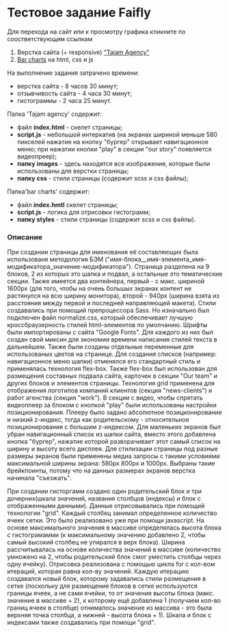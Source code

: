 # Тестовое задание Faifly
Для перехода на сайт или к просмотру графика кликните по соостветствующим ссылкам
1. Верстка сайта (+ responsive) ["Tajam Agency"](https://ant-nov.github.io/Tajam%20agency/ "Перейти на сайт")
2. [Bar charts](https://ant-nov.github.io/bar%20charts/index.html "Посмотреть") на html, css и js

На выполнение задания затрачено времени:
- верстка сайта - 8 часов 30 минут;
- отзывчивость сайта - 4 часа 30 минут;
- гистограммы - 2 часа 25 минут.

Папка 'Tajam agency' содержит:
- файл **index.html** - скелет страницы;
- **script.js** - небольшой интеркатив (на экранах шириной меньше 580 пикселей нажатие на кнопку "бургер" открывает навигационное меню;  при нажатии кнопки "play" в секции "our story" появляется видеопреер);
- **папку images** - здесь находятся все изображения, которые были использованы для верстки страницы;
- **папку css** - стили страницы (содержит scss и css файлы);

Папка'bar charts' содержит:
- файл **index.hmtl** скелет страницы;
- **script.js** - логика для отрисовки гистограмм;
- **папку styles** - стили страницы (содержит scss и css файлы).

### Описание
  При создании страницы для именования её составляющих была использованя методология БЭМ ("имя-блока__имя-элемента_имя-модификатора_значение-модификатора"). Страница разделена на 9 блоков, 2 из которых это шапка и подвал, а остальные это тематические секции. Также имеется два контейнера, первый - с макс. шириной 1600px (для того, чтобы на очень большых экранах контент не растянулся на всю ширину монитора), второй - 940px (ширина взята из расстояния между первой и последней направляющей макета).
  Стили создавались при помощий препроцессора Sass. Но изначально был подключен файл normalize.css, который обеспечивает лучшую кроссбраузерность стилей html-элементов по умолчанию.
  Шрифты были импортированы с сайта "Google Fonts". Для каждого из них был создан свой миксин для экономии времени написания стилей текста в дальнейшем. Также были созданы отдельные переменные для использованых цветов на странице. 
  Для создания списков (например: навигационное меню шапки) отменялся его стандартный стиль и применялась технология flex-box. Также flex-box был использован для размещения составных подвала сайта, карточек в секции "Our team" и других блоков и элементов страницы. Технология grid применена для отображения логотипов компаний клиентов (секция "news-clients") и работ агенства (секция "work").
  В секции с видео, чтобы спрятать видеоплеер за блоком с кнопкой "play" были использованы настройки позиционирования. Плееру было задано абсолютное позиционирование и низкий z-индекс, тогда как родительскому - относительное позиционирования с большим z-индексом.
  Для маленьких экранов был убран навигационный список из шапки сайта, вместо этого добавлена кнопка "бургер", нажатие которой разворачивает этот самый список на ширину и высоту всего дисплея.
  Для стилизации страницы под разные размеры экранов были применены медиа запросы с такими условиями максимальной ширины экрана: 580px 800px и 1000px. Выбраны такие брейкпоинты, потому что на данных размерах экранов верстка начинала "съезжать".
  
  При создании гисторгамм создано один родительский блок и три дочерних(шкала значений, названия столбцов (индексы) и блок с отображенными данными). Данные отрисовывались при помощий технологии "grid". Каждый столбец занимал определенное количество ячеек сетки. Это было реализовано уже при помощи javascript. На основе максимального значения в массиве определялась высота блока с гистограмамми (к максимальному значению добавлено 2, чтобы самый высокий столбец не упирался в верх блока). Ширина рассчитывалась на основе количества значений в массиве (количество умножено на 2, чтобы родительский блок смог уместить столбцы через одну ячейку). Отрисовка реализована с помощью цикла for с кол-вом итераций, которая равна кол-ву значений. Каждую итерацию создавался новый блок, которому задавались стили размещения в сетке (поскольку для размещения блоков в сетке используются границы ячеек, а не сами ячейки, то от значения высоты блока (макс. значение в массиве + 2), к которому ещё добавлена 1 (получаем кол-во границ ячеек в столбце) отнималось значение из массива - это была верхняя точка столбца, а нижней - высота блока + 1). Шкала и блок с индексами также создавались при помощи "grid".   
